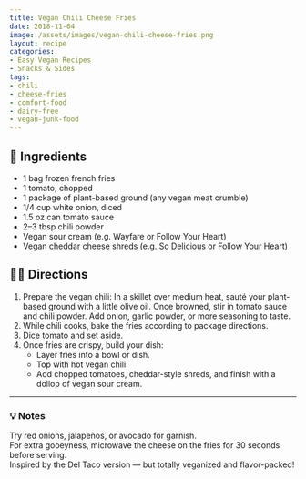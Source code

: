 ```yaml
---
title: Vegan Chili Cheese Fries
date: 2018-11-04
image: /assets/images/vegan-chili-cheese-fries.png
layout: recipe
categories:
- Easy Vegan Recipes
- Snacks & Sides
tags:
- chili
- cheese-fries
- comfort-food
- dairy-free
- vegan-junk-food
---
```


## 🧾 Ingredients

- 1 bag frozen french fries  
- 1 tomato, chopped  
- 1 package of plant-based ground (any vegan meat crumble)  
- 1/4 cup white onion, diced  
- 1.5 oz can tomato sauce  
- 2–3 tbsp chili powder  
- Vegan sour cream (e.g. Wayfare or Follow Your Heart)  
- Vegan cheddar cheese shreds (e.g. So Delicious or Follow Your Heart)  

## 👩‍🍳 Directions

1. Prepare the vegan chili: In a skillet over medium heat, sauté your plant-based ground with a little olive oil. Once browned, stir in tomato sauce and chili powder. Add onion, garlic powder, or more seasoning to taste.
2. While chili cooks, bake the fries according to package directions.
3. Dice tomato and set aside.
4. Once fries are crispy, build your dish:  
   - Layer fries into a bowl or dish.  
   - Top with hot vegan chili.  
   - Add chopped tomatoes, cheddar-style shreds, and finish with a dollop of vegan sour cream.


---

### 💡 Notes

Try red onions, jalapeños, or avocado for garnish.  
For extra gooeyness, microwave the cheese on the fries for 30 seconds before serving.  
Inspired by the Del Taco version — but totally veganized and flavor-packed!


